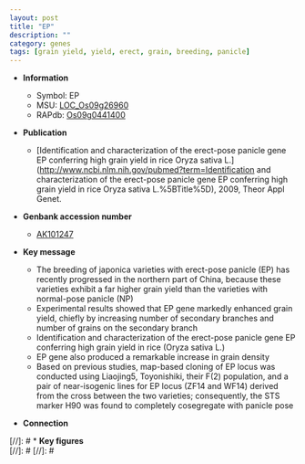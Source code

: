```yaml
---
layout: post
title: "EP"
description: ""
category: genes
tags: [grain yield, yield, erect, grain, breeding, panicle]
---
```


* **Information**  
    + Symbol: EP  
    + MSU: [LOC_Os09g26960](http://rice.plantbiology.msu.edu/cgi-bin/ORF_infopage.cgi?orf=LOC_Os09g26960)  
    + RAPdb: [Os09g0441400](http://rapdb.dna.affrc.go.jp/viewer/gbrowse_details/irgsp1?name=Os09g0441400)  

* **Publication**  
    + [Identification and characterization of the erect-pose panicle gene EP conferring high grain yield in rice Oryza sativa L.](http://www.ncbi.nlm.nih.gov/pubmed?term=Identification and characterization of the erect-pose panicle gene EP conferring high grain yield in rice Oryza sativa L.%5BTitle%5D), 2009, Theor Appl Genet.

* **Genbank accession number**  
    + [AK101247](http://www.ncbi.nlm.nih.gov/nuccore/AK101247)

* **Key message**  
    + The breeding of japonica varieties with erect-pose panicle (EP) has recently progressed in the northern part of China, because these varieties exhibit a far higher grain yield than the varieties with normal-pose panicle (NP)
    + Experimental results showed that EP gene markedly enhanced grain yield, chiefly by increasing number of secondary branches and number of grains on the secondary branch
    + Identification and characterization of the erect-pose panicle gene EP conferring high grain yield in rice (Oryza sativa L.)
    + EP gene also produced a remarkable increase in grain density
    + Based on previous studies, map-based cloning of EP locus was conducted using Liaojing5, Toyonishiki, their F(2) population, and a pair of near-isogenic lines for EP locus (ZF14 and WF14) derived from the cross between the two varieties; consequently, the STS marker H90 was found to completely cosegregate with panicle pose

* **Connection**  

[//]: # * **Key figures**  
[//]: # 
[//]: # 

